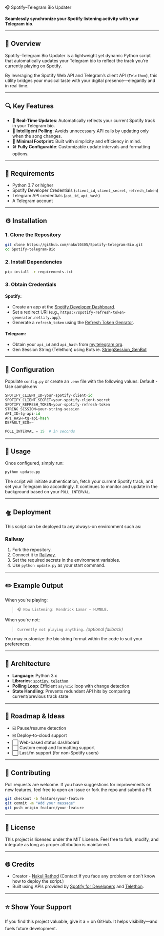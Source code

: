 🎧 Spotify–Telegram Bio Updater

**Seamlessly synchronize your Spotify listening activity with your Telegram bio.**

---

## 🧭 Overview

Spotify–Telegram Bio Updater is a lightweight yet dynamic Python script that automatically updates your Telegram bio to reflect the track you're currently playing on Spotify.

By leveraging the Spotify Web API and Telegram’s client API (`Telethon`), this utility bridges your musical taste with your digital presence—elegantly and in real time.

---

## 🔍 Key Features

* 🔄 **Real-Time Updates**: Automatically reflects your current Spotify track in your Telegram bio.
* 🧠 **Intelligent Polling**: Avoids unnecessary API calls by updating only when the song changes.
* 🧱 **Minimal Footprint**: Built with simplicity and efficiency in mind.
* 🛠️ **Fully Configurable**: Customizable update intervals and formatting options.

---

## 🧰 Requirements

* Python 3.7 or higher
* Spotify Developer Credentials (`client_id`, `client_secret`, `refresh_token`)
* Telegram API credentials (`api_id`, `api_hash`)
* A Telegram account

---

## ⚙️ Installation

### 1. Clone the Repository

```bash
git clone https://github.com/nakul0405/Spotify-telegram-Bio.git
cd Spotify-telegram-Bio
```

### 2. Install Dependencies

```bash
pip install -r requirements.txt
```

### 3. Obtain Credentials

#### Spotify:

* Create an app at the [Spotify Developer Dashboard](https://developer.spotify.com/dashboard).
* Set a redirect URI (e.g., `https://spotify-refresh-token-generator.netlify.app`).
* Generate a `refresh_token` using the [ Refresh Token Genrator](https://spotify-refresh-token-generator.netlify.app/).

#### Telegram:

* Obtain your `api_id` and `api_hash` from [my.telegram.org](https://my.telegram.org).
* Gen Session String (Telethon) using Bots ie. [StringSession_GenBot](https://t.me/Stringsession_GenBot)

---

## 🧩 Configuration

Populate `config.py` or create an `.env` file with the following values:
Default - Use sample.env
```python
SPOTIFY_CLIENT_ID=your-spotify-client-id
SPOTIFY_CLIENT_SECRET=your-spotify-client-secret
SPOTIFY_REFRESH_TOKEN=your-spotify-refresh-token
STRING_SESSION=your-string-session
API_ID=tg-api-id
API_HASH=tg-api-hash
DEFAULT_BIO=~

POLL_INTERVAL = 15  # in seconds
```

---

## 🚀 Usage

Once configured, simply run:

```bash
python update.py
```

The script will initiate authentication, fetch your current Spotify track, and set your Telegram bio accordingly. It continues to monitor and update in the background based on your `POLL_INTERVAL`.

---

## 🛸 Deployment

This script can be deployed to any always-on environment such as:

### Railway

1. Fork the repository.
2. Connect it to [Railway](https://railway.app/).
3. Set the required secrets in the environment variables.
4. Use `python update.py` as your start command.

---

## ✏️ Example Output

When you're playing:

> `🎧 Now Listening: Kendrick Lamar – HUMBLE.`

When you're not:

> `Currently not playing anything.` *(optional fallback)*

You may customize the bio string format within the code to suit your preferences.

---

## 🧠 Architecture

* **Language**: Python 3.x
* **Libraries**: [`spotipy`](https://spotipy.readthedocs.io/en/2.22.1/), [`telethon`](https://docs.telethon.dev)
* **Polling Loop**: Efficient `asyncio` loop with change detection
* **State Handling**: Prevents redundant API hits by comparing current/previous track state

---

## 🧪 Roadmap & Ideas

* ☑️ Pause/resume detection
* ☑️ Deploy-to-cloud support
* ⬜ Web-based status dashboard
* ⬜ Custom emoji and formatting support
* ⬜ Last.fm support (for non-Spotify users)

---

## 🤝 Contributing

Pull requests are welcome.
If you have suggestions for improvements or new features, feel free to open an issue or fork the repo and submit a PR.

```bash
git checkout -b feature/your-feature
git commit -m "Add your message"
git push origin feature/your-feature
```

---

## 📜 License

This project is licensed under the MIT License.
Feel free to fork, modify, and integrate as long as proper attribution is maintained.

---

## 🌐 Credits

* Creator - [Nakul Rathod](https://t.me/Nakulrathod0405) (Contact If you face any problem or don't know how to deploy the script.)
* Built using APIs provided by [Spotify for Developers](https://developer.spotify.com) and [Telethon](https://github.com/LonamiWebs/Telethon).

---

## ⭐ Show Your Support

If you find this project valuable, give it a ⭐️ on GitHub.
It helps visibility—and fuels future development.
